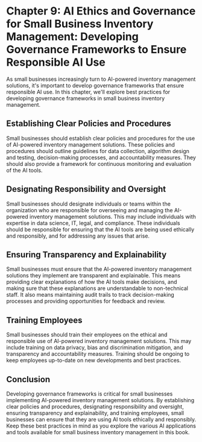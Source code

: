Chapter 9: AI Ethics and Governance for Small Business Inventory Management: Developing Governance Frameworks to Ensure Responsible AI Use
==========================================================================================================================================

As small businesses increasingly turn to AI-powered inventory management solutions, it's important to develop governance frameworks that ensure responsible AI use. In this chapter, we'll explore best practices for developing governance frameworks in small business inventory management.

Establishing Clear Policies and Procedures
------------------------------------------

Small businesses should establish clear policies and procedures for the use of AI-powered inventory management solutions. These policies and procedures should outline guidelines for data collection, algorithm design and testing, decision-making processes, and accountability measures. They should also provide a framework for continuous monitoring and evaluation of the AI tools.

Designating Responsibility and Oversight
----------------------------------------

Small businesses should designate individuals or teams within the organization who are responsible for overseeing and managing the AI-powered inventory management solutions. This may include individuals with expertise in data science, IT, legal, and compliance. These individuals should be responsible for ensuring that the AI tools are being used ethically and responsibly, and for addressing any issues that arise.

Ensuring Transparency and Explainability
----------------------------------------

Small businesses must ensure that the AI-powered inventory management solutions they implement are transparent and explainable. This means providing clear explanations of how the AI tools make decisions, and making sure that these explanations are understandable to non-technical staff. It also means maintaining audit trails to track decision-making processes and providing opportunities for feedback and review.

Training Employees
------------------

Small businesses should train their employees on the ethical and responsible use of AI-powered inventory management solutions. This may include training on data privacy, bias and discrimination mitigation, and transparency and accountability measures. Training should be ongoing to keep employees up-to-date on new developments and best practices.

Conclusion
----------

Developing governance frameworks is critical for small businesses implementing AI-powered inventory management solutions. By establishing clear policies and procedures, designating responsibility and oversight, ensuring transparency and explainability, and training employees, small businesses can ensure that they are using AI tools ethically and responsibly. Keep these best practices in mind as you explore the various AI applications and tools available for small business inventory management in this book.
